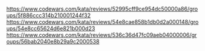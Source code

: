https://www.codewars.com/kata/reviews/52995cff9ce954dc50000a86/groups/5f886ccc314b210001244f32
https://www.codewars.com/kata/reviews/54e8cae858b1db0d2a000148/groups/54e8cc65624d6e821b000d23
https://www.codewars.com/kata/reviews/536c36d47fc09aeb04000006/groups/56bab2040e8b29a9c2000538
